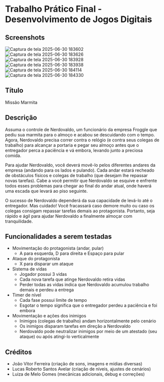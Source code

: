 # Trabalho Prático Final - Desenvolvimento de Jogos Digitais

## Screenshots
![Captura de tela 2025-06-30 183602](https://github.com/user-attachments/assets/694c8f81-a904-40c6-9751-2c8931d028f5)
![Captura de tela 2025-06-30 183626](https://github.com/user-attachments/assets/5275dced-62d3-4f42-a408-8d5efd882ea1)
![Captura de tela 2025-06-30 183928](https://github.com/user-attachments/assets/5142330c-d1a9-41bf-b5f9-d0d4533da746)
![Captura de tela 2025-06-30 183938](https://github.com/user-attachments/assets/6f8a3aa2-0679-4159-8cb1-6716c27f2731)
![Captura de tela 2025-06-30 184114](https://github.com/user-attachments/assets/5eb12d0b-f70e-4291-a757-51f488278905)
![Captura de tela 2025-06-30 184330](https://github.com/user-attachments/assets/d586d677-58f4-4c1e-ac91-5c1132918928)

## Título
Missão Marmita

## Descrição

Assuma o controle de Nerdovaldo, um funcionário da empresa Froggle que pediu sua
marmita para o almoço e acabou se descuidando com o tempo. Agora, Nerdovaldo precisa
correr contra o relógio (e contra seus colegas de trabalho) para alcançar a portaria
e pegar seu almoço antes que o entregador perca a paciência e vá embora, levando
junto a preciosa comida.

Para ajudar Nerdovaldo, você deverá movê-lo pelos diferentes andares da empresa
(andando para os lados e pulando). Cada andar estará recheado de obstáculos físicos
e colegas de trabalho (que desejam lhe repassar novas tarefas). Cabe a você
permitir que Nerdovaldo se esquive e enfrente todos esses problemas para chegar 
ao final do andar atual, onde haverá uma escada que levará ao piso seguinte.

O sucesso de Nerdovaldo dependerá da sua capacidade de levá-lo até o entregador.
Mas cuidado! Você fracassará caso demore muito ou caso os colegas consigam
repassar tarefas demais ao protagonista. Portanto, seja rápido e ágil para ajudar
Nerdovaldo a finalmente almoçar com tranquilidade.

## Funcionalidades a serem testadas

 - Movimentação do protagonista (andar, pular)
   - A para esquerda, D para direita e Espaço para pular
 - Ataque do protagonista
   - X para disparar um ataque
 - Sistema de vidas
   - Jogador possui 3 vidas
   - Cada nova tarefa que atinge Nerdovaldo retira vidas
   - Perder todas as vidas indica que Nerdovaldo acumulou trabalho demais e perdeu a entrega
 - Timer de nível
   - Cada fase possui limite de tempo
   - Esgotar o tempo significa que o entregador perdeu a paciência e foi embora
 - Movimentação e ações dos inimigos
   - Inimigos (colegas de trabalho) andam horizontalmente pelo cenário
   - Os inimigos disparam tarefas em direção a Nerdovaldo
   - Nerdovaldo pode neutralizar inimigos por meio de um atestado (seu ataque) ou após atingi-lo verticalmente

## Créditos

 - João Vitor Ferreira (criação de sons, imagens e mídias diversas)
 - Lucas Roberto Santos Avelar (criação de níveis, ajustes de cenários)
 - Luiza de Melo Gomes (mecânicas adicionais, debug e correções)
